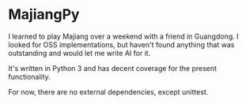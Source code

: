 MajiangPy
=========
I learned to play Majiang over a weekend with a friend in Guangdong.
I looked for OSS implementations, but haven't found anything that was
outstanding and would let me write AI for it.

It's written in Python 3 and has decent coverage for the present functionality.

For now, there are no external dependencies, except unittest.
